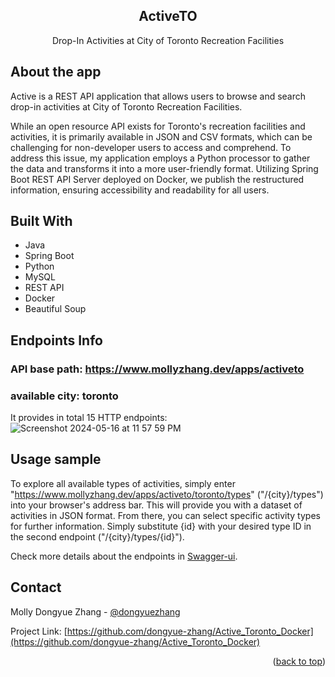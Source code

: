 <!-- Author: Dongyue Zhang -->
<a name="readme-top"></a>
<div align="center">
  <h2 align="center">ActiveTO</h2>
  <p align="center">Drop-In Activities at City of Toronto Recreation Facilities</p>
</div>

## About the app
Active is a REST API application that allows users to browse and search drop-in activities at City of Toronto Recreation Facilities.

While an open resource API exists for Toronto's recreation facilities and activities, it is primarily available in JSON and CSV formats, which can be challenging for non-developer users to access and comprehend. To address this issue, my application employs a Python processor to gather the data and transforms it into a more user-friendly format. Utilizing Spring Boot REST API Server deployed on Docker, we publish the restructured information, ensuring accessibility and readability for all users.

## Built With
* Java
* Spring Boot
* Python
* MySQL
* REST API
* Docker
* Beautiful Soup

## Endpoints Info
### API base path: https://www.mollyzhang.dev/apps/activeto
### available city: toronto

It provides in total 15 HTTP endpoints:
![Screenshot 2024-05-16 at 11 57 59 PM](https://github.com/dongyue-zhang/Active_Toronto_Docker/assets/93807577/9eed7619-d593-4414-9de2-c674e31961d5)

## Usage sample
To explore all available types of activities, simply enter "https://www.mollyzhang.dev/apps/activeto/toronto/types" ("/{city}/types") into your browser's address bar. This will provide you with a dataset of activities in JSON format. From there, you can select specific activity types for further information. Simply substitute {id} with your desired type ID in the second endpoint ("/{city}/types/{id}").

Check more details about the endpoints in [Swagger-ui](https://www.mollyzhang.dev/apps/activeto).

## Contact
Molly Dongyue Zhang - [@dongyuezhang](https://www.linkedin.com/in/dongyue-zhang-507549224/)

Project Link: [https://github.com/dongyue-zhang/Active_Toronto_Docker](https://github.com/dongyue-zhang/Active_Toronto_Docker)

<p align="right">(<a href="#readme-top">back to top</a>)</p>
